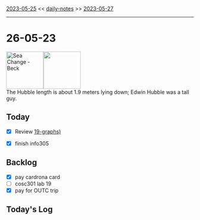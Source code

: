 [2023-05-25](daily_notes/2023-05-25) << [daily-notes](notes/daily-notes.md) >> [2023-05-27](daily_notes/2023-05-27)

---
# 26-05-23
<a href='spotify:album:69Wr9DvWfIJRTi5NUGeVTn'><img src='https://i.scdn.co/image/77e6af2be61404e22e375e9ce0d8f1ff20280eeb' alt='Sea Change - Beck' height=100></a><img src='https://imgs.xkcd.com/comics/physical_quantities.png' height=100>
<br>The Hubble length is about 1.9 meters lying down; Edwin Hubble was a tall guy.

## Today
- [x] Review [19-graphs)](notes/19-graphs.md)
- [x] finish info305


## Backlog
- [x] pay cardrona card
- [ ] cosc301 lab 19
- [x] pay for OUTC trip

## Today's Log
